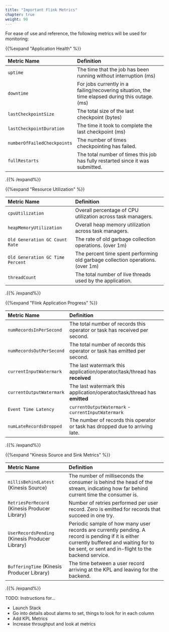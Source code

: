 ```yaml
---
title: "Important Flink Metrics"
chapter: true
weight: 90
---
```


For ease of use and reference, the following metrics will be used for monitoring:

{{%expand "Application Health" %}}

| Metric Name | Definition |
| :----------| :---------|
| `uptime`             |  The time that the job has been running without interruption (ms)|
| `downtime`            |  For jobs currently in a failing/recovering situation, the time elapsed during this outage. (ms) |
| `lastCheckpointSize`  | The total size of the last checkpoint	(bytes)           |
| `lastCheckpointDuration` | The time it took to complete the last checkpoint	(ms)        |
| `numberOfFailedCheckpoints`| The number of times checkpointing has failed.	            |
| `fullRestarts`         | The total number of times this job has fully restarted since it was submitted.  |

.{{% /expand%}}


{{%expand "Resource Utilization" %}} 

| Metric Name | Definition |
| :----------| :---------|
| `cpuUtilization`             |  Overall percentage of CPU utilization across task managers.	|
| `heapMemoryUtilization`      |  Overall heap memory utilization across task managers.     	 |
| `Old Generation GC Count Rate`  | The rate of old garbage collection operations. (over 1m)   |
| `Old Generation GC Time Percent` | The percent time spent performing old garbage collection operations.	(over 1m)    |
| `threadCount`| The total number of live threads used by the application.		            |

.{{% /expand%}}

{{%expand "Flink Application Progress" %}} 

| Metric Name | Definition |
| :----------| :---------|
| `numRecordsInPerSecond`         |  The total number of records this operator or task has received per second.		|
| `numRecordsOutPerSecond`     |  The total number of records this operator or task has emitted per second.	     	 |
| `currentInputWatermark` | The last watermark this application/operator/task/thread has **received**	   |
| `currentOutputWatermark` | The last watermark this application/operator/task/thread has **emitted**	    |
| `Event Time Latency`| `currentOutputWatermark` - `currentInputWatermark`            |
| `numLateRecordsDropped` | The number of records this operator or task has dropped due to arriving late. |

.{{% /expand%}}

{{%expand "Kinesis Source and Sink Metrics" %}} 

| Metric Name | Definition |
| :----------| :---------|
| `millisBehindLatest` (Kinesis Source)       |  The number of milliseconds the consumer is behind the head of the stream, indicating how far behind current time the consumer is. 		|
| `RetriesPerRecord` (Kinesis Producer Library)    |  Number of retries performed per user record. Zero is emitted for records that succeed in one try.	     	 |
| `UserRecordsPending` (Kinesis Producer Library)  | Periodic sample of how many user records are currently pending. A record is pending if it is either currently buffered and waiting for to be sent, or sent and in-flight to the backend service.   |
| `BufferingTime`  (Kinesis Producer Library) | The time between a user record arriving at the KPL and leaving for the backend.  |

.{{% /expand%}}

TODO: Instructions for...
- Launch Stack
- Go into details about alarms to set, things to look for in each column
- Add KPL Metrics
- Increase throughput and look at metrics